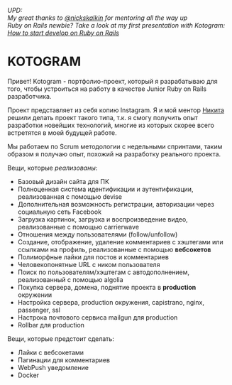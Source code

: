 _UPD: <br>
My great thanks to [@nickskalkin](https://github.com/nickskalkin) for mentoring 	all the way up <br>
Ruby on Rails newbie? Take a look at my first presentation with Kotogram: [How to start develop on Ruby on Rails](https://www.youtube.com/watch?v=4r25FC97k1o&t)_

# KOTOGRAM

Привет! Kotogram - портфолио-проект, который я разрабатываю для того,
чтобы устроиться на работу в качестве Junior Ruby on Rails разработчика.

Проект представляет из себя копию Instagram. Я и мой ментор [Никита](https://github.com/nsklkn) решили
делать проект такого типа, т.к. я смогу получить опыт разработки новейших технологий,
многие из которых скорее всего встретятся в моей будущей работе.

Мы работаем по Scrum методологии с недельными спринтами, таким образом
я получаю опыт, похожий на разработку реального проекта.

Вещи, которые *реализованы*:

* Базовый дизайн сайта для ПК
* Полноценная система идентификации и аутентификации, реализованная с помощью devise
* Дополнительная возможность регистрации, авторизации через социальную сеть Facebook
* Загрузка картинок, загрузка и воспроизведение видео, реализованные с помощью carrierwave 
* Отношения между пользователями (follow/unfollow)
* Создание, отображение, удаление комментариев с хэштегами или ссылками на профиль, реализованные с помощью **вебсокетов** 
* Полиморфные лайки для постов и комментариев
* Человекопонятные URL с ником пользователя
* Поиск по пользователям/хэштегам с автодополнением, реализованный с помощью algolia
* Покупка сервера, домена, поднятие проекта в **production** окружении
* Настройка сервера, production окружения, capistrano, nginx, passenger, ssl
* Настрока почтового сервиса mailgun для production
* Rollbar для production
 

Вещи, которые предстоит сделать:

* Лайки с вебсокетами
* Пагинации для комментариев
* WebPush уведомление
* Docker

